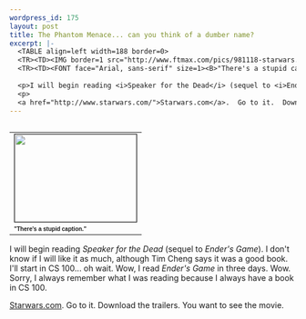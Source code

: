 ```yaml
--- 
wordpress_id: 175
layout: post
title: The Phantom Menace... can you think of a dumber name?
excerpt: |-
  <TABLE align=left width=188 border=0>
  <TR><TD><IMG border=1 src="http://www.ftmax.com/pics/981118-starwars.jpg" width=214 height=154></TD></TR>
  <TR><TD><FONT face="Arial, sans-serif" size=1><B>"There's a stupid caption."</B></FONT></TD></TR></TABLE>
  
  <p>I will begin reading <i>Speaker for the Dead</i> (sequel to <i>Ender's Game</i>).  I don't know if I will like it as much, although Tim Cheng says it was a good book.  I'll start in CS 100... oh wait.  Wow, I read <i>Ender's Game</i> in three days.  Wow.  Sorry, I always remember what I was reading because I always have a book in CS 100.
  <p>
  <a href="http://www.starwars.com/">Starwars.com</a>.  Go to it.  Download the trailers.  You want to see the movie.
---
```

<TABLE align=left width=188 border=0>
<TR><TD><IMG border=1 src="http://www.ftmax.com/pics/981118-starwars.jpg" width=214 height=154></TD></TR>
<TR><TD><FONT face="Arial, sans-serif" size=1><B>"There's a stupid caption."</B></FONT></TD></TR></TABLE>

<p>I will begin reading <i>Speaker for the Dead</i> (sequel to <i>Ender's Game</i>).  I don't know if I will like it as much, although Tim Cheng says it was a good book.  I'll start in CS 100... oh wait.  Wow, I read <i>Ender's Game</i> in three days.  Wow.  Sorry, I always remember what I was reading because I always have a book in CS 100.
<p>
<a href="http://www.starwars.com/">Starwars.com</a>.  Go to it.  Download the trailers.  You want to see the movie.
